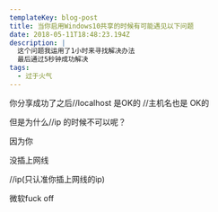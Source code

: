 ```yaml
---
templateKey: blog-post
title: 当你启用Windows10共享的时候有可能遇见以下问题
date: 2018-05-11T18:48:23.194Z
description: |
  这个问题我运用了1小时来寻找解决办法
  最后通过5秒钟成功解决
tags:
  - 过于火气
---
```

你分享成功了之后//localhost 是OK的 //主机名也是 OK的

但是为什么//ip 的时候不可以呢？

因为你

没插上网线

//ip(只认准你插上网线的ip)

微软fuck off
